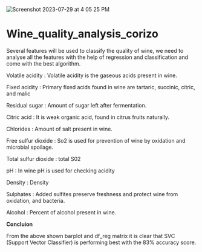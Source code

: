 ![Screenshot 2023-07-29 at 4 05 25 PM](https://github.com/trivediraj100/wine_quality_analysis_corizo/assets/84987907/2d6f82a7-0db1-47f0-b8b7-3ca50eaeb96f)
# Wine_quality_analysis_corizo
Several features will be used to classify the quality of wine, we need to analyse all the features with the help of regression and classification and come with the best algorithm.

Volatile acidity :   Volatile acidity is the gaseous acids present in wine.

Fixed acidity :   Primary fixed acids found in wine are tartaric, succinic, citric, and malic

Residual sugar :   Amount of sugar left after fermentation.

Citric acid :    It is weak organic acid, found in citrus fruits naturally.

Chlorides :   Amount of salt present in wine.

Free sulfur dioxide :   So2 is used for prevention of wine by oxidation and microbial spoilage.

Total sulfur dioxide : total S02

pH :   In wine pH is used for checking acidity

Density : Density

Sulphates :    Added sulfites preserve freshness and protect wine from oxidation, and bacteria.

Alcohol :   Percent of alcohol present in wine.

**Concluion**

From the above shown barplot and df_reg matrix it is clear that SVC (Support Vector Classifier) is performing best with the 83% accuracy score.
